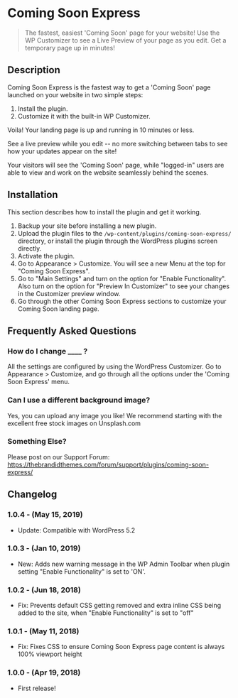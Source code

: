 # Coming Soon Express

> The fastest, easiest 'Coming Soon' page for your website! Use the WP Customizer to see a Live Preview of your page as you edit. Get a temporary page up in minutes!

## Description

Coming Soon Express is the fastest way to get a 'Coming Soon' page launched on your website in two simple steps:

1. Install the plugin.
2. Customize it with the built-in WP Customizer.

Voila! Your landing page is up and running in 10 minutes or less.

See a live preview while you edit -- no more switching between tabs to see how your updates appear on the site!

Your visitors will see the 'Coming Soon' page, while "logged-in" users are able to view and work on the website seamlessly behind the scenes.

## Installation

This section describes how to install the plugin and get it working.

1. Backup your site before installing a new plugin.
2. Upload the plugin files to the `/wp-content/plugins/coming-soon-express/` directory, or install the plugin through the WordPress plugins screen directly.
3. Activate the plugin.
4. Go to Appearance > Customize. You will see a new Menu at the top for "Coming Soon Express".
5. Go to "Main Settings" and turn on the option for "Enable Functionality". Also turn on the option for "Preview In Customizer" to see your changes in the Customizer preview window.
6. Go through the other Coming Soon Express sections to customize your Coming Soon landing page.

## Frequently Asked Questions

### How do I change ____ ?
All the settings are configured by using the WordPress Customizer. Go to Appearance > Customize, and go through all the options under the 'Coming Soon Express' menu.

### Can I use a different background image?
Yes, you can upload any image you like! We recommend starting with the excellent free stock images on Unsplash.com

### Something Else?
Please post on our Support Forum: https://thebrandidthemes.com/forum/support/plugins/coming-soon-express/

## Changelog

### 1.0.4 - (May 15, 2019)
* Update: Compatible with WordPress 5.2

### 1.0.3 - (Jan 10, 2019)
* New: Adds new warning message in the WP Admin Toolbar when plugin setting "Enable Functionality" is set to 'ON'.

### 1.0.2 - (Jun 18, 2018)
* Fix: Prevents default CSS getting removed and extra inline CSS being added to the site, when "Enable Functionality" is set to "off"

### 1.0.1 - (May 11, 2018)
* Fix: Fixes CSS to ensure Coming Soon Express page content is always 100% viewport height

### 1.0.0 - (Apr 19, 2018)
* First release!
